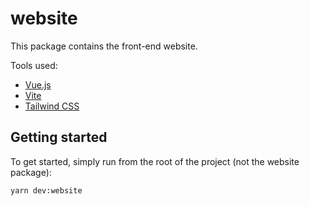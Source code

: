 # website

This package contains the front-end website.

Tools used:

* [Vue.js](https://vuejs.org/)
* [Vite](https://vitejs.dev/)
* [Tailwind CSS](https://tailwindcss.com/)

## Getting started

To get started, simply run from the root of the project (not the website package):

```bash
yarn dev:website
```
